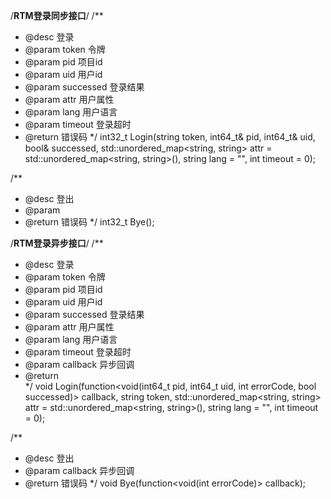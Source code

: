 /**************************************RTM登录同步接口**************************************/	
/**
* @desc		登录
* @param	token			令牌
* @param	pid				项目id
* @param	uid				用户id
* @param	successed		登录结果
* @param	attr			用户属性
* @param	lang			用户语言
* @param	timeout			登录超时
* @return 	错误码
*/
int32_t Login(string token, int64_t& pid, int64_t& uid, bool& successed, std::unordered_map<string, string> attr = std::unordered_map<string, string>(), string lang = "", int timeout = 0);

/**
* @desc		登出
* @param	
* @return 	错误码
*/
int32_t Bye();


/**************************************RTM登录异步接口**************************************/
/**
* @desc		登录
* @param	token			令牌
* @param	pid				项目id
* @param	uid				用户id
* @param	successed		登录结果
* @param	attr			用户属性
* @param	lang			用户语言
* @param	timeout			登录超时
* @param	callback		异步回调
* @return 	
*/
void Login(function<void(int64_t pid, int64_t uid, int errorCode, bool successed)> callback, string token, std::unordered_map<string, string> attr = std::unordered_map<string, string>(), string lang = "", int timeout = 0);

/**
* @desc		登出
* @param	callback		异步回调
* @return 	错误码
*/
void Bye(function<void(int errorCode)> callback);